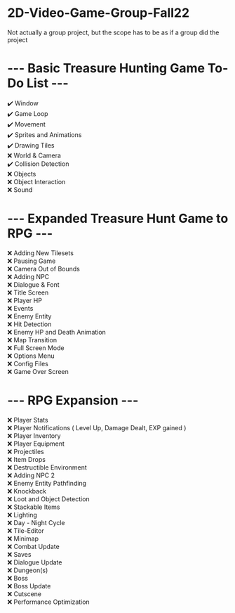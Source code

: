 # 2D-Video-Game-Group-Fall22
Not actually a group project, but the scope has to be as if a group did the project

# --- Basic Treasure Hunting Game To-Do List ---
:heavy_check_mark: Window  
:heavy_check_mark: Game Loop  
:heavy_check_mark: Movement  
:heavy_check_mark: Sprites and Animations  
:heavy_check_mark: Drawing Tiles  
:x: World & Camera  
:heavy_check_mark: Collision Detection  
:x: Objects  
:x: Object Interaction  
:x: Sound   

# --- Expanded Treasure Hunt Game to RPG ---
:x: Adding New Tilesets  
:x: Pausing Game  
:x: Camera Out of Bounds  
:x: Adding NPC  
:x: Dialogue & Font  
:x: Title Screen  
:x: Player HP  
:x: Events  
:x: Enemy Entity  
:x: Hit Detection  
:x: Enemy HP and Death Animation  
:x: Map Transition  
:x: Full Screen Mode  
:x: Options Menu  
:x: Config Files  
:x: Game Over Screen  

# --- RPG Expansion ---
:x: Player Stats  
:x: Player Notifications ( Level Up, Damage Dealt, EXP gained )  
:x: Player Inventory  
:x: Player Equipment  
:x: Projectiles  
:x: Item Drops  
:x: Destructible Environment  
:x: Adding NPC 2  
:x: Enemy Entity Pathfinding  
:x: Knockback  
:x: Loot and Object Detection  
:x: Stackable Items  
:x: Lighting  
:x: Day - Night Cycle  
:x: Tile-Editor  
:x: Minimap  
:x: Combat Update  
:x: Saves  
:x: Dialogue Update  
:x: Dungeon(s)  
:x: Boss  
:x: Boss Update  
:x: Cutscene  
:x: Performance Optimization  
